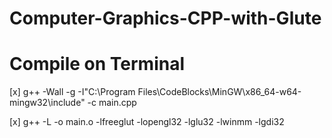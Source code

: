 # Computer-Graphics-CPP-with-Glute

# Compile on Terminal

[x] g++ -Wall -g -I"C:\Program Files\CodeBlocks\MinGW\x86_64-w64-mingw32\include" -c main.cpp

[x] g++ -L -o main.o -lfreeglut -lopengl32 -lglu32 -lwinmm -lgdi32
